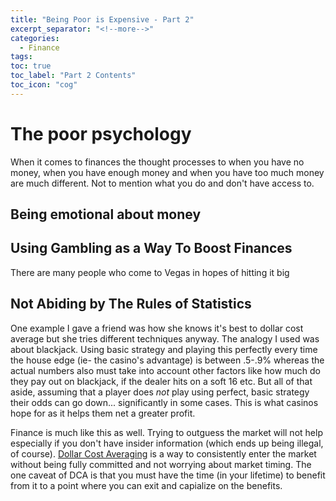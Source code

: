 ```yaml
---
title: "Being Poor is Expensive - Part 2"
excerpt_separator: "<!--more-->"
categories:
  - Finance
tags:
toc: true
toc_label: "Part 2 Contents"
toc_icon: "cog"
---
```


# The poor psychology
When it comes to finances the thought processes to when you have no money, when you have enough money and when you have too much money are much different. Not to mention what you do and don't have access to. 

## Being emotional about money

## Using Gambling as a Way To Boost Finances
There are many people who come to Vegas in hopes of hitting it big 

## Not Abiding by The Rules of Statistics
One example I gave a friend was how she knows it's best to dollar cost average but she tries different techniques anyway.
The analogy I used was about blackjack. Using basic strategy and playing this perfectly every time the house edge (ie- the casino's advantage) is between .5-.9% whereas the actual numbers also must take into account other factors like how much do they pay out on blackjack, if the dealer hits on a soft 16 etc.
But all of that aside, assuming that a player does _not_ play using perfect, basic strategy their odds can go down... significantly in some cases. This is what casinos hope for as it helps them net a greater profit. 

Finance is much like this as well. Trying to outguess the market will not help especially if you don't have insider information (which ends up being illegal, of course). [Dollar Cost Averaging](https://www.nerdwallet.com/article/investing/dollar-cost-averaging-2) is a way to consistently enter the market without being fully committed and not worrying about market timing. The one caveat of DCA is that you must have the time (in your lifetime) to benefit from it to a point where you can exit and capialize on the benefits.

 